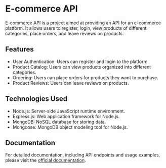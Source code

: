 # E-commerce API

E-commerce API is a project aimed at providing an API for an e-commerce platform. It allows users to register, login, view products of different categories, place orders, and leave reviews on products.

## Features

- User Authentication: Users can register and login to the platform.
- Product Catalog: Users can view products organized into different categories.
- Ordering: Users can place orders for products they want to purchase.
- Product Reviews: Users can leave reviews on products.

## Technologies Used

- Node.js: Server-side JavaScript runtime environment.
- Express.js: Web application framework for Node.js.
- MongoDB: NoSQL database for storing data.
- Mongoose: MongoDB object modeling tool for Node.js.

## Documentation

For detailed documentation, including API endpoints and usage examples, please visit the [official documentation](https://e-comerce-api.cyclic.app).
